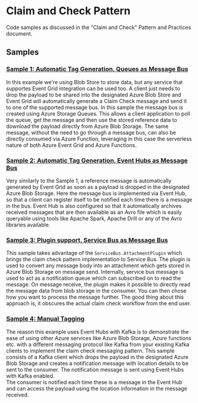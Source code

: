 # Claim and Check Pattern

Code samples as discussed in the "Claim and Check" Pattern and Practices document.

## Samples

### [Sample 1: Automatic Tag Generation, Queues as Message Bus](sample-1)

In this example we're using Blob Store to store data, but any service that supportes Event Grid integration can be used too. A client just needs to drop the payload to be shared into the designated Azure Blob Store and Event Grid will automatically generate a Claim Check message and send it to one of the supported message bus. In this sample the message bus is created using Azure Storage Queues. This allows a client application to poll the queue, get the message and then use the stored reference data to download the payload directly from Azure Blob Storage.
The same message, without the need to go through a message bus, can also be directly consumed via Azure Function, leveraging in this case the serverless nature of both Azure Event Grid and Azure Functions.


### [Sample 2: Automatic Tag Generation, Event Hubs as Message Bus](sample-2)

Very similarly to the Sample 1, a reference message is automatically generated by Event Grid as soon as a payload is dropped in the designated Azure Blob Storage. Here the message bus is implemented via Event Hub, so that a client can register itself to be notified each time there is a message in the bus.
Event Hub is also configured so that it automatically archives received messages that are then available as an Avro file which is easily queryable using tools like Apache Spark, Apache Drill or any of the Avro libraries available.


### [Sample 3: Plugin support, Service Bus as Message Bus](sample-3)

This sample takes advantage of the `ServiceBus.AttachmentPlugin` which brings the claim check pattern implementation to Service Bus. The plugin is used to convert any message body into an attachment which gets stored in Azure Blob Storage on message send. Internally, service bus message is used to act as a notification queue which can subscribed on to read the message. On message receive, the plugin makes it possible to directly read the message data from blob storage in the consumer. You can then chose how you want to process the message further. The good thing about this approach is, it obscures the actual claim check workflow from the end user.

### [Sample 4: Manual Tagging](sample-4)

The reason this example uses Event Hubs with Kafka is to demonstrate the ease of using other Azure services like Azure Blob Storage, Azure functions etc. with a different messaging protocol like Kafka from your existing Kafka clients to implement the claim check messaging pattern.
This sample consists of a Kafka client which drops the payload in the designated Azure Blob Storage and creates a notification message with location details to be sent to the consumer. The notification message is sent using Event Hubs with Kafka enabled.  
The consumer is notified each time these is a message in the Event Hub and can access the payload using the location information in the message received.